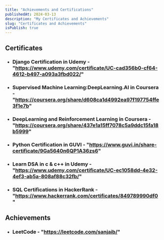 ```yaml
---
title: "Achievements and Certifications"
publishedAt: 2024-03-13
description: "My Certificates and Achievements"
slug: "Certificates and Achievements"
isPublish: true
---
```


## Certificates
- ### Django Certification in Udemy - "https://www.udemy.com/certificate/UC-cad356b0-cf64-4612-b497-a093a3fbd022/"
- ### Supervised Machine Learning:DeepLearning.AI in Coursera - "https://coursera.org/share/d608ca1d4992ea97f197754ffe3f1e7b"
- ### DeepLearning and Reinforcement Learning in Coursera - "https://coursera.org/share/437e1a15ff7078c5a9ddc15fa18b5999"
- ### Python Certification in GUVI - "https://www.guvi.in/share-certificate/9Ga5640n6QP1A36zs6"
- ### Learn DSA in c & c++ in Udemy - "https://www.udemy.com/certificate/UC-ec1058dd-4e32-4ef3-ab5a-808af88c32fb/"
- ### SQL Certifications in HackerRank - "https://www.hackerrank.com/certificates/849789990df0"

## Achievements

- ### LeetCode - "https://leetcode.com/sanjaib/"

